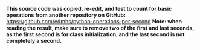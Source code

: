 **This source code was copied, re-edit, and test to count for basic operations from another repository on GitHub:**
https://github.com/edmhs/python-operations-per-second
**Note: when reading the result, make sure to remove two of the first and last seconds, as the first second is for class initialization, and the last second is not completely a second.**
